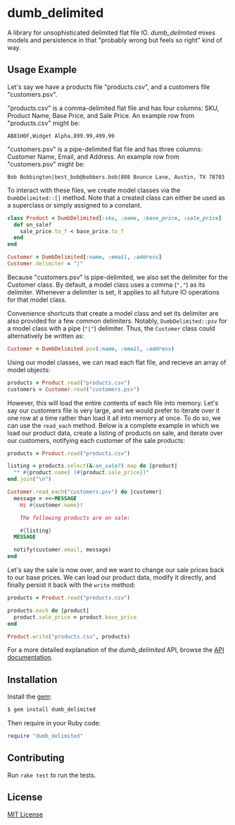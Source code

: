 # dumb_delimited

A library for unsophisticated delimited flat file IO.  *dumb_delimited*
mixes models and persistence in that "probably wrong but feels so right"
kind of way.


## Usage Example

Let's say we have a products file "products.csv", and a customers
file "customers.psv".

"products.csv" is a comma-delimited flat file and has four columns: SKU,
Product Name, Base Price, and Sale Price.  An example row from
"products.csv" might be:

```
AB81H0F,Widget Alpha,899.99,499.99
```

"customers.psv" is a pipe-delimited flat file and has three columns:
Customer Name, Email, and Address.  An example row from "customers.psv"
might be:

```
Bob Bobbington|best_bob@bobbers.bob|808 Bounce Lane, Austin, TX 78703
```

To interact with these files, we create model classes via the
`DumbDelimited::[]` method.  Note that a created class can either be
used as a superclass or simply assigned to a constant.

```ruby
class Product < DumbDelimited[:sku, :name, :base_price, :sale_price]
  def on_sale?
    sale_price.to_f < base_price.to_f
  end
end

Customer = DumbDelimited[:name, :email, :address]
Customer.delimiter = "|"
```

Because "customers.psv" is pipe-delimited, we also set the delimiter
for the Customer class.  By default, a model class uses a comma (`","`)
as its delimiter.  Whenever a delimiter is set, it applies to all future
IO operations for that model class.

Convenience shortcuts that create a model class and set its delimiter
are also provided for a few common delimiters.  Notably,
`DumbDelimited::psv` for a model class with a pipe (`"|"`) delimiter.
Thus, the `Customer` class could alternatively be written as:

```ruby
Customer = DumbDelimited.psv(:name, :email, :address)
```

Using our model classes, we can read each flat file, and recieve an
array of model objects:

```ruby
products = Product.read("products.csv")
customers = Customer.read("customers.psv")
```

However, this will load the entire contents of each file into memory.
Let's say our customers file is very large, and we would prefer to
iterate over it one row at a time rather than load it all into memory at
once.  To do so, we can use the `read_each` method.  Below is a complete
example in which we load our product data, create a listing of products
on sale, and iterate over our customers, notifying each customer of the
sale products:

```ruby
products = Product.read("products.csv")

listing = products.select(&:on_sale?).map do |product|
  "* #{product.name} (#{product.sale_price})"
end.join("\n")

Customer.read_each("customers.psv") do |customer|
  message = <<~MESSAGE
    Hi #{customer.name}!

    The following products are on sale:

    #{listing}
  MESSAGE

  notify(customer.email, message)
end
```

Let's say the sale is now over, and we want to change our sale prices
back to our base prices.  We can load our product data, modify it
directly, and finally persist it back with the `write` method:

```ruby
products = Product.read("products.csv")

products.each do |product|
  product.sale_price = product.base_price
end

Product.write("products.csv", products)
```

For a more detailed explanation of the *dumb_delimited* API, browse the
[API documentation](https://www.rubydoc.info/gems/dumb_delimited/).


## Installation

Install the [gem](https://rubygems.org/gems/dumb_delimited):

```bash
$ gem install dumb_delimited
```

Then require in your Ruby code:

```ruby
require "dumb_delimited"
```


## Contributing

Run `rake test` to run the tests.


## License

[MIT License](LICENSE.txt)
